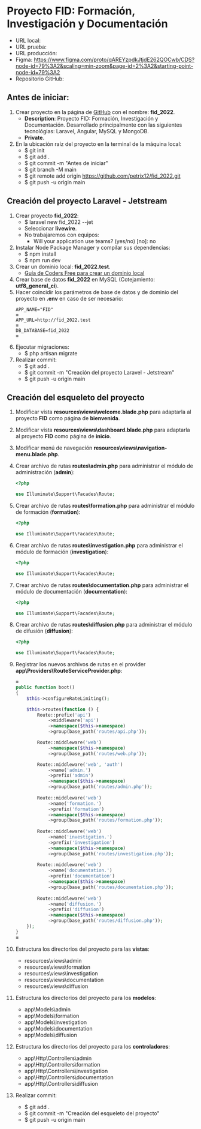 # Proyecto FID: Formación, Investigación y Documentación
+ URL local:
+ URL prueba:
+ URL producción:
+ Figma: https://www.figma.com/proto/qAREYzpdkJtjdE262QOCwb/CDS?node-id=79%3A2&scaling=min-zoom&page-id=2%3A2&starting-point-node-id=79%3A2
+ Repositorio GitHub:

## Antes de iniciar:
1. Crear proyecto en la página de [GitHub](https://github.com) con el nombre: **fid_2022**.
    + **Description**: Proyecto FID: Formación, Investigación y Documentación. Desarrollado principalmente con las siguientes tecnológias: Laravel, Angular, MySQL y MongoDB.
    + **Private**.
2. En la ubicación raíz del proyecto en la terminal de la máquina local:
    + $ git init
    + $ git add .
    + $ git commit -m "Antes de iniciar"
    + $ git branch -M main
    + $ git remote add origin https://github.com/petrix12/fid_2022.git
    + $ git push -u origin main

## Creación del proyecto Laravel - Jetstream
1. Crear proyecto **fid_2022**:
    + $ laravel new fid_2022 --jet
    + Seleccionar **livewire**.
    + No trabajaremos con equipos:
        - Will your application use teams? (yes/no) [no]: no
2. Instalar Node Package Manager y compilar sus dependencias:
    + $ npm install
    + $ npm run dev
3. Crear un dominio local: **fid_2022.test**.
    + [Guía de Coders Free para crear un dominio local](https://codersfree.com/blog/como-generar-un-dominio-local-en-windows-xampp)
4. Crear base de datos **fid_2022** en MySQL (Cotejamiento: **utf8_general_ci**).
5. Hacer coincidir los parámetros de base de datos y de dominio del proyecto en **.env** en caso de ser necesario:
    ```env
    APP_NAME="FID"
    ≡
    APP_URL=http://fid_2022.test
    ≡
    DB_DATABASE=fid_2022
    ≡
    ```
6. Ejecutar migraciones:
    + $ php artisan migrate
7. Realizar commit:
    + $ git add .
    + $ git commit -m "Creación del proyecto Laravel - Jetstream"
    + $ git push -u origin main

## Creación del esqueleto del proyecto
1. Modificar vista **resources\views\welcome.blade.php** para adaptarla al proyecto **FID** como página de **bienvenida**.
2. Modificar vista **resources\views\dashboard.blade.php** para adaptarla al proyecto **FID** como página de **inicio**.
3. Modificar menú de navegación **resources\views\navigation-menu.blade.php**.
4. Crear archivo de rutas **routes\admin.php** para administrar el módulo de administración (**admin**):
    ```php
    <?php

    use Illuminate\Support\Facades\Route;
    ```
5. Crear archivo de rutas **routes\formation.php** para administrar el módulo de formación (**formation**):
    ```php
    <?php

    use Illuminate\Support\Facades\Route;
    ``` 
6. Crear archivo de rutas **routes\investigation.php** para administrar el módulo de formación (**investigation**):
    ```php
    <?php

    use Illuminate\Support\Facades\Route;
    ``` 
7. Crear archivo de rutas **routes\documentation.php** para administrar el módulo de documentación (**documentation**):
    ```php
    <?php

    use Illuminate\Support\Facades\Route;
    ``` 
8. Crear archivo de rutas **routes\diffusion.php** para administrar el módulo de difusión (**diffusion**):
    ```php
    <?php

    use Illuminate\Support\Facades\Route;
    ```
9. Registrar los nuevos archivos de rutas en el provider **app\Providers\RouteServiceProvider.php**:
    ```php
    ≡
    public function boot()
    {
        $this->configureRateLimiting();

        $this->routes(function () {
            Route::prefix('api')
                ->middleware('api')
                ->namespace($this->namespace)
                ->group(base_path('routes/api.php'));

            Route::middleware('web')
                ->namespace($this->namespace)
                ->group(base_path('routes/web.php'));

            Route::middleware('web', 'auth')
                ->name('admin.')
                ->prefix('admin')
                ->namespace($this->namespace)
                ->group(base_path('routes/admin.php'));
                
            Route::middleware('web')
                ->name('formation.')
                ->prefix('formation')
                ->namespace($this->namespace)
                ->group(base_path('routes/formation.php'));
                
            Route::middleware('web')
                ->name('investigation.')
                ->prefix('investigation')
                ->namespace($this->namespace)
                ->group(base_path('routes/investigation.php'));
                
            Route::middleware('web')
                ->name('documentation.')
                ->prefix('documentation')
                ->namespace($this->namespace)
                ->group(base_path('routes/documentation.php'));
                
            Route::middleware('web')
                ->name('diffusion.')
                ->prefix('diffusion')
                ->namespace($this->namespace)
                ->group(base_path('routes/diffusion.php'));
        });
    }
    ≡
    ```
10. Estructura los directorios del proyecto para las **vistas**:
    + resources\views\admin
    + resources\views\formation
    + resources\views\investigation
    + resources\views\documentation
    + resources\views\diffusion
11. Estructura los directorios del proyecto para los **modelos**:
    + app\Models\admin
    + app\Models\formation
    + app\Models\investigation
    + app\Models\documentation
    + app\Models\diffusion
12. Estructura los directorios del proyecto para los **controladores**:
    + app\Http\Controllers\admin
    + app\Http\Controllers\formation
    + app\Http\Controllers\investigation
    + app\Http\Controllers\documentation
    + app\Http\Controllers\diffusion
13. Realizar commit:
    + $ git add .
    + $ git commit -m "Creación del esqueleto del proyecto"
    + $ git push -u origin main






    ```php
    ```
